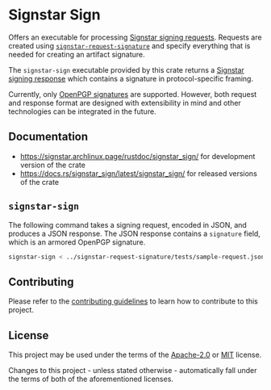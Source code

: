 # Signstar Sign

Offers an executable for processing [Signstar signing requests].
Requests are created using [`signstar-request-signature`] and specify everything that is needed for creating an artifact signature.

The `signstar-sign` executable provided by this crate returns a [Signstar signing response] which contains a signature in protocol-specific framing.

Currently, only [OpenPGP signatures] are supported.
However, both request and response format are designed with extensibility in mind and other technologies can be integrated in the future.

## Documentation

- <https://signstar.archlinux.page/rustdoc/signstar_sign/> for development version of the crate
- <https://docs.rs/signstar_sign/latest/signstar_sign/> for released versions of the crate

## `signstar-sign`

The following command takes a signing request, encoded in JSON, and produces a JSON response.
The JSON response contains a `signature` field, which is an armored OpenPGP signature.

```bash no_run
signstar-sign < ../signstar-request-signature/tests/sample-request.json | jq --raw-output .signature | rsop dearmor | rpacket dump
```

## Contributing

Please refer to the [contributing guidelines] to learn how to contribute to this project.

## License

This project may be used under the terms of the [Apache-2.0] or [MIT] license.

Changes to this project - unless stated otherwise - automatically fall under the terms of both of the aforementioned licenses.

[Apache-2.0]: https://www.apache.org/licenses/LICENSE-2.0
[MIT]: https://opensource.org/licenses/MIT
[OpenPGP signatures]: https://openpgp.dev/book/signing_data.html
[Signstar signing requests]: https://signstar.archlinux.page/signstar-request-signature/request.html
[Signstar signing response]: https://signstar.archlinux.page/signstar-request-signature/response.html
[contributing guidelines]: ../CONTRIBUTING.md
[`signstar-request-signature`]: https://signstar.archlinux.page/signstar-request-signature/index.html
